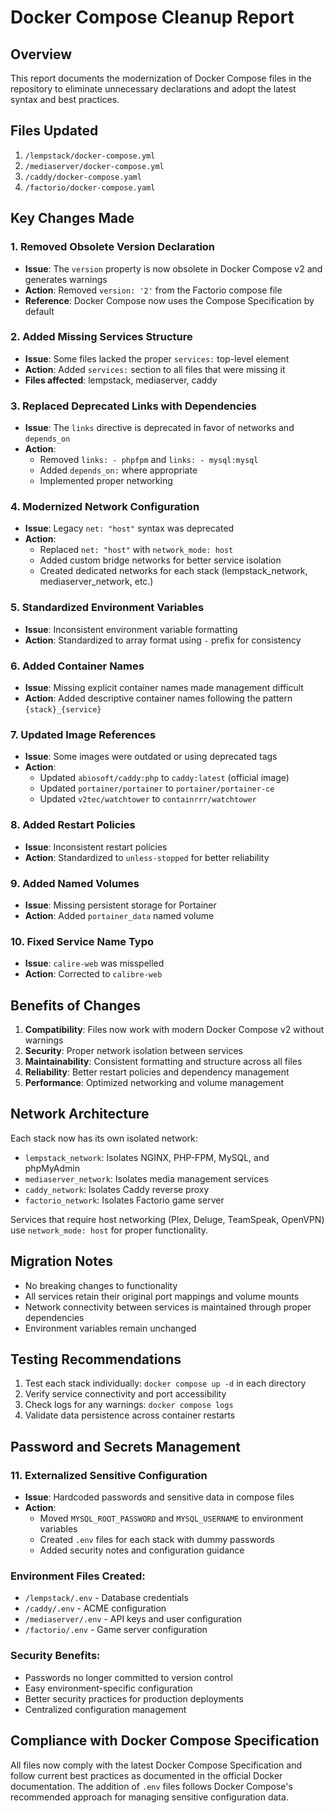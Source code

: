 # Docker Compose Cleanup Report

## Overview
This report documents the modernization of Docker Compose files in the repository to eliminate unnecessary declarations and adopt the latest syntax and best practices.

## Files Updated
1. `/lempstack/docker-compose.yml`
2. `/mediaserver/docker-compose.yml`
3. `/caddy/docker-compose.yaml`
4. `/factorio/docker-compose.yaml`

## Key Changes Made

### 1. Removed Obsolete Version Declaration
- **Issue**: The `version` property is now obsolete in Docker Compose v2 and generates warnings
- **Action**: Removed `version: '2'` from the Factorio compose file
- **Reference**: Docker Compose now uses the Compose Specification by default

### 2. Added Missing Services Structure
- **Issue**: Some files lacked the proper `services:` top-level element
- **Action**: Added `services:` section to all files that were missing it
- **Files affected**: lempstack, mediaserver, caddy

### 3. Replaced Deprecated Links with Dependencies
- **Issue**: The `links` directive is deprecated in favor of networks and `depends_on`
- **Action**: 
  - Removed `links: - phpfpm` and `links: - mysql:mysql`
  - Added `depends_on:` where appropriate
  - Implemented proper networking

### 4. Modernized Network Configuration
- **Issue**: Legacy `net: "host"` syntax was deprecated
- **Action**: 
  - Replaced `net: "host"` with `network_mode: host`
  - Added custom bridge networks for better service isolation
  - Created dedicated networks for each stack (lempstack_network, mediaserver_network, etc.)

### 5. Standardized Environment Variables
- **Issue**: Inconsistent environment variable formatting
- **Action**: Standardized to array format using `-` prefix for consistency

### 6. Added Container Names
- **Issue**: Missing explicit container names made management difficult
- **Action**: Added descriptive container names following the pattern `{stack}_{service}`

### 7. Updated Image References
- **Issue**: Some images were outdated or using deprecated tags
- **Action**: 
  - Updated `abiosoft/caddy:php` to `caddy:latest` (official image)
  - Updated `portainer/portainer` to `portainer/portainer-ce`
  - Updated `v2tec/watchtower` to `containrrr/watchtower`

### 8. Added Restart Policies
- **Issue**: Inconsistent restart policies
- **Action**: Standardized to `unless-stopped` for better reliability

### 9. Added Named Volumes
- **Issue**: Missing persistent storage for Portainer
- **Action**: Added `portainer_data` named volume

### 10. Fixed Service Name Typo
- **Issue**: `calire-web` was misspelled
- **Action**: Corrected to `calibre-web`

## Benefits of Changes

1. **Compatibility**: Files now work with modern Docker Compose v2 without warnings
2. **Security**: Proper network isolation between services
3. **Maintainability**: Consistent formatting and structure across all files
4. **Reliability**: Better restart policies and dependency management
5. **Performance**: Optimized networking and volume management

## Network Architecture

Each stack now has its own isolated network:
- `lempstack_network`: Isolates NGINX, PHP-FPM, MySQL, and phpMyAdmin
- `mediaserver_network`: Isolates media management services
- `caddy_network`: Isolates Caddy reverse proxy
- `factorio_network`: Isolates Factorio game server

Services that require host networking (Plex, Deluge, TeamSpeak, OpenVPN) use `network_mode: host` for proper functionality.

## Migration Notes

- No breaking changes to functionality
- All services retain their original port mappings and volume mounts
- Network connectivity between services is maintained through proper dependencies
- Environment variables remain unchanged

## Testing Recommendations

1. Test each stack individually: `docker compose up -d` in each directory
2. Verify service connectivity and port accessibility
3. Check logs for any warnings: `docker compose logs`
4. Validate data persistence across container restarts

## Password and Secrets Management

### 11. Externalized Sensitive Configuration
- **Issue**: Hardcoded passwords and sensitive data in compose files
- **Action**: 
  - Moved `MYSQL_ROOT_PASSWORD` and `MYSQL_USERNAME` to environment variables
  - Created `.env` files for each stack with dummy passwords
  - Added security notes and configuration guidance

### Environment Files Created:
- `/lempstack/.env` - Database credentials
- `/caddy/.env` - ACME configuration
- `/mediaserver/.env` - API keys and user configuration  
- `/factorio/.env` - Game server configuration

### Security Benefits:
- Passwords no longer committed to version control
- Easy environment-specific configuration
- Better security practices for production deployments
- Centralized configuration management

## Compliance with Docker Compose Specification

All files now comply with the latest Docker Compose Specification and follow current best practices as documented in the official Docker documentation. The addition of `.env` files follows Docker Compose's recommended approach for managing sensitive configuration data.